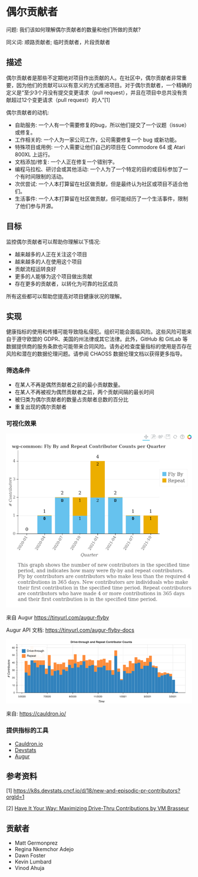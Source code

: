 # 偶尔贡献者

问题: 我们该如何理解偶尔贡献者的数量和他们所做的贡献?

同义词: 顺路贡献者; 临时贡献者，片段贡献者

## 描述
偶尔贡献者是那些不定期地对项目作出贡献的人。在社区中，偶尔贡献者非常重要，因为他们的贡献可以以有意义的方式推进项目。对于偶尔贡献者，一个精确的定义是“至少3个月没有提交变更请求（pull request），并且在项目中总共没有贡献超过12个变更请求（pull request）的人”[1]

偶尔贡献者的动机:
- 自助服务: 一个人有一个需要修复的bug，所以他们提交了一个议题（issue）或修复。
- 工作相关的: 一个人为一家公司工作，公司需要修复一个 bug 或新功能。
- 特殊项目或用例: 一个人需要让他们自己的项目在 Commodore 64 或 Atari 800XL 上运行。
- 文档添加/修复: 一个人正在修复一个错别字。
- 编程马拉松、研讨会或其他活动: 一个人为了一个特定的目的或目标参加了一个有时间限制的活动。
- 次优尝试: 一个人本打算留在社区做贡献，但是最终认为社区或项目不适合他们。
- 生活事件: 一个人本打算留在社区做贡献，但可能经历了一个生活事件，限制了他们参与开源。

## 目标
监控偶尔贡献者可以帮助你理解以下情况:
- 越来越多的人正在关注这个项目
- 越来越多的人在使用这个项目
- 贡献流程运转良好
- 更多的人能够为这个项目做出贡献 
- 存在更多的贡献者，以转化为可靠的社区成员

所有这些都可以帮助您提高对项目健康状况的理解。

## 实现

健康指标的使用和传播可能导致隐私侵犯。组织可能会面临风险。这些风险可能来自于遵守欧盟的 GDPR、美国的州法律或其它法律。此外，GitHub 和 GitLab 等数据提供商的服务条款也可能带来合同风险。请务必检查度量指标的使用是否存在风险和潜在的数据伦理问题。请参阅 CHAOSS 数据伦理文档以获得更多指导。

### 筛选条件
- 在某人不再是偶然贡献者之前的最小贡献数量。 
- 在某人不再被视为偶然贡献者之前，两个贡献间隔的最长时间 
- 被归类为偶尔贡献者的数量占贡献者总数的百分比
- 重复出现的偶尔贡献者 

### 可视化效果

![Occasional Contributors Augur](images/occasional-augur.png)

来自 Augur https://tinyurl.com/augur-flyby 

Augur API 文档: https://tinyurl.com/augur-flyby-docs 

![Occasional Contributors Cauldron](images/occasional-caudron.png)

来自: https://cauldron.io/

### 提供指标的工具
- [Cauldron.io](https://cauldron.io/)
- [Devstats](https://devstats.cncf.io/)
- [Augur](https://github.com/chaoss/augur)

## 参考资料
[1] https://k8s.devstats.cncf.io/d/18/new-and-episodic-pr-contributors?orgId=1 

[2] [Have It Your Way: Maximizing Drive-Thru Contributions by VM Brasseur](https://www.youtube.com/watch?v=q3ie1duhpCg)

## 贡献者
- Matt Germonprez
- Regina Nkemchor Adejo
- Dawn Foster
- Kevin Lumbard
- Vinod Ahuja
